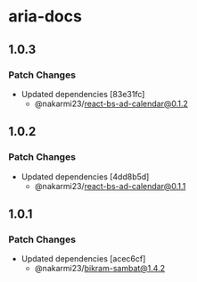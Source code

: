 # aria-docs

## 1.0.3

### Patch Changes

- Updated dependencies [83e31fc]
  - @nakarmi23/react-bs-ad-calendar@0.1.2

## 1.0.2

### Patch Changes

- Updated dependencies [4dd8b5d]
  - @nakarmi23/react-bs-ad-calendar@0.1.1

## 1.0.1

### Patch Changes

- Updated dependencies [acec6cf]
  - @nakarmi23/bikram-sambat@1.4.2
